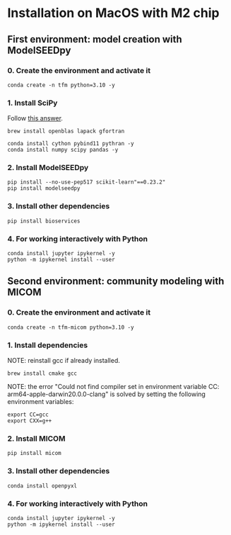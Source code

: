 # Installation on MacOS with M2 chip

## First environment: model creation with ModelSEEDpy

### 0. Create the environment and activate it

```{bash}
conda create -n tfm python=3.10 -y
```

### 1. Install SciPy

Follow [this answer](https://github.com/scikit-learn/scikit-learn/issues/19137#issuecomment-936169173).

```{bash}
brew install openblas lapack gfortran

conda install cython pybind11 pythran -y
conda install numpy scipy pandas -y
```

### 2. Install ModelSEEDpy

```{bash}
pip install --no-use-pep517 scikit-learn"==0.23.2"
pip install modelseedpy
```

### 3. Install other dependencies
```{bash}
pip install bioservices
```

### 4. For working interactively with Python

```{bash}
conda install jupyter ipykernel -y
python -m ipykernel install --user
```



## Second environment: community modeling with MICOM

### 0. Create the environment and activate it

```{bash}
conda create -n tfm-micom python=3.10 -y
```

### 1. Install dependencies

NOTE: reinstall gcc if already installed.

```{bash}
brew install cmake gcc
```

NOTE: the error "Could not find compiler set in environment variable CC: arm64-apple-darwin20.0.0-clang" is solved by setting the following environment variables:

```{bash}
export CC=gcc
export CXX=g++
```

### 2. Install MICOM
```{bash}
pip install micom
```

### 3. Install other dependencies
```{bash}
conda install openpyxl
```

### 4. For working interactively with Python

```{bash}
conda install jupyter ipykernel -y
python -m ipykernel install --user
```
